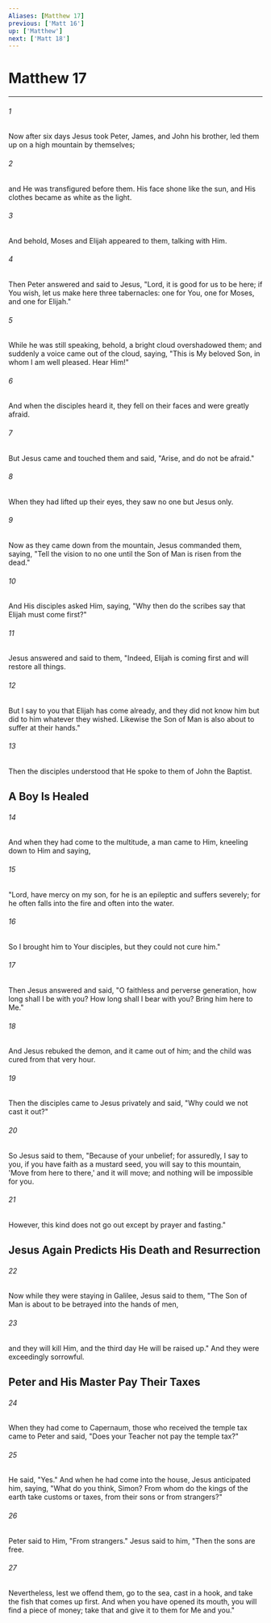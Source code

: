 ```yaml
---
Aliases: [Matthew 17]
previous: ['Matt 16']
up: ['Matthew']
next: ['Matt 18']
---
```

# Matthew 17

***


###### 1 
Now after six days Jesus took Peter, James, and John his brother, led them up on a high mountain by themselves; 

###### 2 
and He was transfigured before them. His face shone like the sun, and His clothes became as white as the light. 

###### 3 
And behold, Moses and Elijah appeared to them, talking with Him. 

###### 4 
Then Peter answered and said to Jesus, "Lord, it is good for us to be here; if You wish, let us make here three tabernacles: one for You, one for Moses, and one for Elijah." 

###### 5 
While he was still speaking, behold, a bright cloud overshadowed them; and suddenly a voice came out of the cloud, saying, "This is My beloved Son, in whom I am well pleased. Hear Him!" 

###### 6 
And when the disciples heard it, they fell on their faces and were greatly afraid. 

###### 7 
But Jesus came and touched them and said, "Arise, and do not be afraid." 

###### 8 
When they had lifted up their eyes, they saw no one but Jesus only. 

###### 9 
Now as they came down from the mountain, Jesus commanded them, saying, "Tell the vision to no one until the Son of Man is risen from the dead." 

###### 10 
And His disciples asked Him, saying, "Why then do the scribes say that Elijah must come first?" 

###### 11 
Jesus answered and said to them, "Indeed, Elijah is coming first and will restore all things. 

###### 12 
But I say to you that Elijah has come already, and they did not know him but did to him whatever they wished. Likewise the Son of Man is also about to suffer at their hands." 

###### 13 
Then the disciples understood that He spoke to them of John the Baptist.

## A Boy Is Healed 

###### 14 
And when they had come to the multitude, a man came to Him, kneeling down to Him and saying, 

###### 15 
"Lord, have mercy on my son, for he is an epileptic and suffers severely; for he often falls into the fire and often into the water. 

###### 16 
So I brought him to Your disciples, but they could not cure him." 

###### 17 
Then Jesus answered and said, "O faithless and perverse generation, how long shall I be with you? How long shall I bear with you? Bring him here to Me." 

###### 18 
And Jesus rebuked the demon, and it came out of him; and the child was cured from that very hour. 

###### 19 
Then the disciples came to Jesus privately and said, "Why could we not cast it out?" 

###### 20 
So Jesus said to them, "Because of your unbelief; for assuredly, I say to you, if you have faith as a mustard seed, you will say to this mountain, 'Move from here to there,' and it will move; and nothing will be impossible for you. 

###### 21 
However, this kind does not go out except by prayer and fasting." 

## Jesus Again Predicts His Death and Resurrection 

###### 22 
Now while they were staying in Galilee, Jesus said to them, "The Son of Man is about to be betrayed into the hands of men, 

###### 23 
and they will kill Him, and the third day He will be raised up." And they were exceedingly sorrowful.

## Peter and His Master Pay Their Taxes 

###### 24 
When they had come to Capernaum, those who received the temple tax came to Peter and said, "Does your Teacher not pay the temple tax?" 

###### 25 
He said, "Yes." And when he had come into the house, Jesus anticipated him, saying, "What do you think, Simon? From whom do the kings of the earth take customs or taxes, from their sons or from strangers?" 

###### 26 
Peter said to Him, "From strangers." Jesus said to him, "Then the sons are free. 

###### 27 
Nevertheless, lest we offend them, go to the sea, cast in a hook, and take the fish that comes up first. And when you have opened its mouth, you will find a piece of money; take that and give it to them for Me and you."
